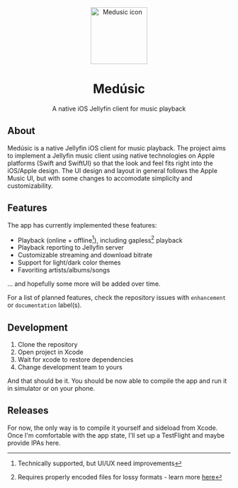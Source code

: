 <div align=center>
  <img src='resources/appIcon.jpeg' alt='Medusic icon' width=128 height=128 />
  <div align=center>
    <h1>Medúsic</h1>
    <p>A native iOS Jellyfin client for music playback</p>
  </div>
</div>

## About

Medúsic is a native Jellyfin iOS client for music playback. The project aims to implement a Jellyfin music client using native technologies on Apple platforms (Swift and SwiftUI) so that the look and feel fits right into the iOS/Apple design. The UI design and layout in general follows the Apple Music UI, but with some changes to accomodate simplicity and customizability.

## Features

The app has currently implemented these features:

- Playback (online + offline[^1]), including gapless[^2] playback
- Playback reporting to Jellyfin server
- Customizable streaming and download bitrate
- Support for light/dark color themes
- Favoriting artists/albums/songs

... and hopefully some more will be added over time.

For a list of planned features, check the repository issues with `enhancement` or `documentation` label(s).

[^1]: Technically supported, but UI/UX need improvements
[^2]: Requires properly encoded files for lossy formats - learn more [here](https://en.wikipedia.org/wiki/Gapless_playback#Format_support)

## Development

1. Clone the repository
2. Open project in Xcode
3. Wait for xcode to restore dependencies
4. Change development team to yours

And that should be it. You should be now able to compile the app and run it in simulator or on your phone.

## Releases

For now, the only way is to compile it yourself and sideload from Xcode. Once I'm comfortable with the app state, I'll set up a TestFlight and maybe provide IPAs here.
